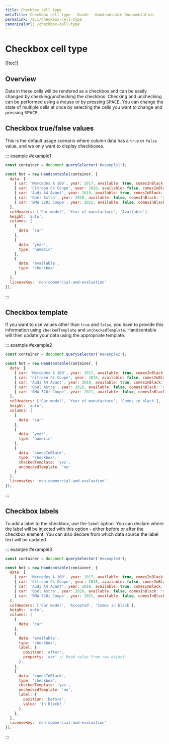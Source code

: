 ```yaml
---
title: Checkbox cell type
metaTitle: Checkbox cell type - Guide - Handsontable Documentation
permalink: /9.1/checkbox-cell-type
canonicalUrl: /checkbox-cell-type
---
```


# Checkbox cell type

[[toc]]

## Overview
Data in these cells will be rendered as a checkbox and can be easily changed by checking/unchecking the checkbox. Checking and unchecking can be performed using a mouse or by pressing <kbd>SPACE</kbd>. You can change the state of multiple cells at once by selecting the cells you want to change and pressing <kbd>SPACE</kbd>.

## Checkbox true/false values

This is the default usage scenario where column data has a `true` or `false` value, and we only want to display checkboxes.

::: example #example1
```js
const container = document.querySelector('#example1');

const hot = new Handsontable(container, {
  data: [
    { car: 'Mercedes A 160', year: 2017, available: true, comesInBlack: 'yes' },
    { car: 'Citroen C4 Coupe', year: 2018, available: false, comesInBlack: 'yes' },
    { car: 'Audi A4 Avant', year: 2019, available: true, comesInBlack: 'no' },
    { car: 'Opel Astra', year: 2020, available: false, comesInBlack: 'yes' },
    { car: 'BMW 320i Coupe', year: 2021, available: false, comesInBlack: 'no' }
  ],
  colHeaders: ['Car model', 'Year of manufacture', 'Available'],
  height: 'auto',
  columns: [
    {
      data: 'car'
    },
    {
      data: 'year',
      type: 'numeric'
    },
    {
      data: 'available',
      type: 'checkbox'
    }
  ],
  licenseKey: 'non-commercial-and-evaluation'
});
```
:::

## Checkbox template

If you want to use values other than `true` and `false`, you have to provide this information using `checkedTemplate` and `uncheckedTemplate`. Handsontable will then update your data using the appropriate template.

::: example #example2
```js
const container = document.querySelector('#example2');

const hot = new Handsontable(container, {
  data: [
    { car: 'Mercedes A 160', year: 2017, available: true, comesInBlack: 'yes' },
    { car: 'Citroen C4 Coupe', year: 2018, available: false, comesInBlack: 'yes' },
    { car: 'Audi A4 Avant', year: 2019, available: true, comesInBlack: 'no' },
    { car: 'Opel Astra', year: 2020, available: false, comesInBlack: 'yes' },
    { car: 'BMW 320i Coupe', year: 2021, available: false, comesInBlack: 'no' }
  ],
  colHeaders: ['Car model', 'Year of manufacture', 'Comes in black'],
  height: 'auto',
  columns: [
    {
      data: 'car'
    },
    {
      data: 'year',
      type: 'numeric'
    },
    {
      data: 'comesInBlack',
      type: 'checkbox',
      checkedTemplate: 'yes',
      uncheckedTemplate: 'no'
    }
  ],
  licenseKey: 'non-commercial-and-evaluation'
});
```
:::

## Checkbox labels

To add a label to the checkbox, use the `label` option. You can declare where the label will be injected with this option - either before or after the checkbox element. You can also declare from which data source the label text will be updated.

::: example #example3
```js
const container = document.querySelector('#example3');

const hot = new Handsontable(container, {
  data: [
    { car: 'Mercedes A 160', year: 2017, available: true, comesInBlack: 'yes' },
    { car: 'Citroen C4 Coupe', year: 2018, available: false, comesInBlack: 'yes' },
    { car: 'Audi A4 Avant', year: 2019, available: true, comesInBlack: 'no' },
    { car: 'Opel Astra', year: 2020, available: false, comesInBlack: 'yes' },
    { car: 'BMW 320i Coupe', year: 2021, available: false, comesInBlack: 'no' }
  ],
  colHeaders: ['Car model', 'Accepted', 'Comes in black'],
  height: 'auto',
  columns: [
    {
      data: 'car'
    },
    {
      data: 'available',
      type: 'checkbox',
      label: {
        position: 'after',
        property: 'car' // Read value from row object
      },
    },
    {
      data: 'comesInBlack',
      type: 'checkbox',
      checkedTemplate: 'yes',
      uncheckedTemplate: 'no',
      label: {
        position: 'before',
        value: 'In black? '
      },
    },
  ],
  licenseKey: 'non-commercial-and-evaluation'
});
```
:::
